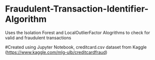# Fraudulent-Transaction-Identifier-Algorithm
Uses the Isolation Forest and LocalOutlierFactor Alogrithms to check for valid and fraudulent transactions

#Created using Jupyter Notebook, creditcard.csv dataset from Kaggle (https://www.kaggle.com/mlg-ulb/creditcardfraud)
